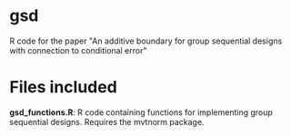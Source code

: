 # gsd
R code for the paper "An additive boundary for group sequential designs with connection to conditional error"

# Files included
**gsd_functions.R**: R code containing functions for implementing group sequential designs. Requires the mvtnorm package.
